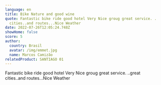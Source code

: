 ```yaml
---
language: en
title: Bike Nature and good wine
quote: Fantastic bike ride good hotel Very Nice groug great service. ..great
  cities..and routes...Nice Weather
date: 2022-07-26T12:05:24.748Z
showHome: false
score: 5
author:
  country: Brasil
  avatar: /img/emmet.jpg
  name: Marcos Camizão
relatedProduct: SANTIAGO 01
---
```

Fantastic bike ride good hotel Very Nice groug great service. ..great cities..and routes...Nice Weather